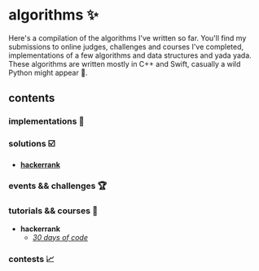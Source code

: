 # algorithms :sparkles:
Here's a compilation of the algorithms I've written so far. You'll find my submissions to online judges, challenges and courses I've completed, implementations of a few algorithms and data structures and yada yada. These algorithms are written mostly in C++ and Swift, casually a wild Python might appear :snake:.

## contents
### implementations :construction:
### solutions :ballot_box_with_check:
* **[hackerrank](https://github.com/lareenmelo/algorithms/tree/master/solutions/hackerrank)**
### events && challenges :trophy:
### tutorials && courses :notebook_with_decorative_cover:
* **hackerrank**
  * *[30 days of code](https://github.com/lareenmelo/algorithms/tree/master/solutions/hackerrank/tutorials/30-days-of-code)*
### contests :chart_with_upwards_trend: 
